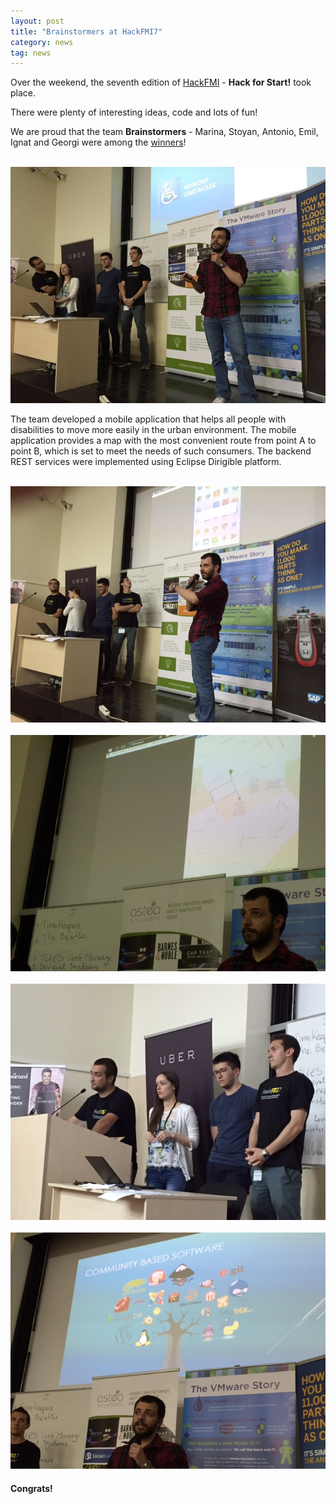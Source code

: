 ```yaml
---
layout: post
title: "Brainstormers at HackFMI7"
category: news
tag: news
---
```


Over the weekend, the seventh edition of <a href="http://hackfmi.com/" target="_blank">HackFMI</a> - **Hack for Start!** took place.

There were plenty of interesting ideas, code and lots of fun!

We are proud that the team **Brainstormers** - Marina, Stoyan, Antonio, Emil, Ignat and Georgi were among the <a href="http://hackfmi.com/hackfmi7-the-winners/" target="_blank">winners</a>!

<br>
<img class="img-responsive" src="/img/posts/20160530/brainstormers1.jpg"/>
<br>

The team developed a mobile application that helps all people with disabilities to move more easily in the urban environment. The mobile application provides a map with the most convenient route from point A to point B, which is set to meet the needs of such consumers. The backend REST services were implemented using Eclipse Dirigible platform.

<br>
<img class="img-responsive" src="/img/posts/20160530/brainstormers2.jpg"/>
<br>

<br>
<img class="img-responsive" src="/img/posts/20160530/brainstormers3.jpg"/>
<br>

<br>
<img class="img-responsive" src="/img/posts/20160530/brainstormers4.jpg"/>
<br>

<br>
<img class="img-responsive" src="/img/posts/20160530/brainstormers5.jpg"/>
<br>

#### Congrats!
